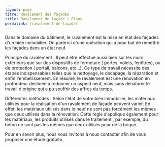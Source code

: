 ```yaml
---
layout: page
titre: Ravalement des façades
title: Ravalement de façade | Finay
permalink: /ravalement-de-façade/
---
```

Dans le domaine du bâtiment, le ravalement est la mise en état des façades d'un bien immobilier. On parle ici d'une opération qui a pour but de remettre les façades dans un état neuf.



Principe du ravalement : Il peut être effectué aussi bien sur les murs extérieurs que sur des dispositifs de fermeture ( portes, volets, fenêtres), ou de protection ( portail, balcons, etc...). Ce type de travail nécessite des étapes indispensables telles que le nettoyage, le décapage, la réparation et enfin l'embellissement. En résumé, le ravalement est une rénovation en profondeur destinée à redonner un aspect neuf, mais sans dénaturer le travail d'origine qui a pu souffrir des affres du temps.



Différentes méthodes : Selon l'état de votre bien immobilier, les matériaux utilisés pour la réalisation d'un ravalement de façade peuvent varier. En effet, les matériaux utilisés dans le neuf ne sont pas forcément les mêmes que ceux utilisés dans la rénovation. Cette règle s'applique également pour les matériaux, les produits utilisés dans le traitement , par exemple, du béton ne sont pas les mêmes que ceux utilisés pour de la brique.

Pour en savoir plus, nous vous invitons à nous contacter afin de vous proposer une étude gratuite.
